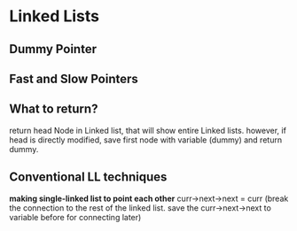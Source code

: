# Linked Lists

## Dummy Pointer

## Fast and Slow Pointers

## What to return?

return head Node in Linked list, that will show entire Linked lists. however, if head is directly modified, save first node with variable (dummy) and return dummy.

## Conventional LL techniques

**making single-linked list to point each other**
curr->next->next = curr (break the connection to the rest of the linked list. save the curr->next->next to variable before for connecting later)
